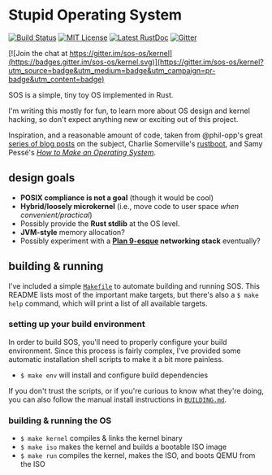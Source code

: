 # Stupid Operating System 
[![Build Status](https://travis-ci.org/hawkw/sos-kernel.svg?branch=master)](https://travis-ci.org/hawkw/kernel) 
[![MIT License](https://img.shields.io/badge/license-MIT-blue.svg?style=flat)](https://github.com/sos-os/kernel/LICENSE-MIT) [![Latest RustDoc](https://img.shields.io/badge/rustdoc-latest-orange.svg)](http://www.elizas.website/sos-kernel/sos_kernel/index.html) 
[![Gitter](https://img.shields.io/gitter/room/sos-os/kernel.svg)](https://gitter.im/sos-os)

[![Join the chat at https://gitter.im/sos-os/kernel](https://badges.gitter.im/sos-os/kernel.svg)](https://gitter.im/sos-os/kernel?utm_source=badge&utm_medium=badge&utm_campaign=pr-badge&utm_content=badge)

SOS is a simple, tiny toy OS implemented in Rust.

I'm writing this mostly for fun, to learn more about OS design and kernel hacking, so don't expect anything new or exciting out of this project.

Inspiration, and a reasonable amount of code, taken from @phil-opp's great [series of blog posts](http://os.phil-opp.com) on the subject, Charlie Somerville's [rustboot](https://github.com/charliesome/rustboot), and Samy Pessé's [_How to Make an Operating System_](https://www.gitbook.com/book/samypesse/how-to-create-an-operating-system/details).

design goals
------------

 + **POSIX compliance is not a goal** (though it would be cool)
 + **Hybrid/loosely microkernel** (i.e., move code to user space *when convenient/practical*)
 + Possibly provide the **Rust stdlib** at the OS level.
 + **JVM-style** memory allocation?
 + Possibly experiment with a **[Plan 9-esque](https://en.wikipedia.org/wiki/9P_(protocol)) networking stack** eventually?


building & running
------------------

I've included a simple [`Makefile`](Makefile) to automate building and running SOS. This README lists most of the important make targets, but there's also a `$ make help` command, which will print a list of all available targets.

### setting up your build environment
In order to build SOS, you'll need to properly configure your build environment. Since this process is fairly complex, I've provided some automatic installation shell scripts to make it a bit more painless.

+ `$ make env` will install and configure build dependencies

If you don't trust the scripts, or if you're curious to know what they're doing, you can also follow the manual install instructions in [`BUILDING.md`](BUILDING.md).

### building & running the OS
  + `$ make kernel` compiles & links the kernel binary
  + `$ make iso` makes the kernel and builds a bootable ISO image
  + `$ make run` compiles the kernel, makes the ISO, and boots QEMU from the ISO
